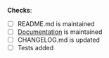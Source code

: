 **Checks**:

- [ ] README.md is maintained
- [ ] [Documentation](/docs) is maintained
- [ ] CHANGELOG.md is updated
- [ ] Tests added
